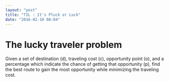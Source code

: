 ```yaml
---
layout: "post"
title: "TIL : It's Pluck or Luck"
date: "2016-02-10 08:04"
---
```


# The lucky traveler problem

Given a set of destination (d), traveling cost (c), opportunity point (o), and a percentage which indicate the chance of getting that opportunity (p), find the best route to gain the most opportunity while minimizing the traveling cost.
